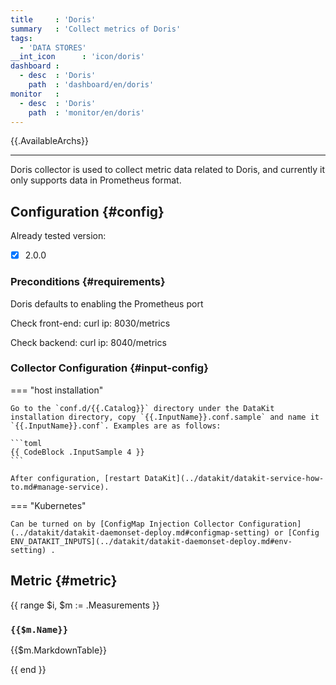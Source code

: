 ```yaml
---
title     : 'Doris'
summary   : 'Collect metrics of Doris'
tags:
  - 'DATA STORES'
__int_icon      : 'icon/doris'
dashboard :
  - desc  : 'Doris'
    path  : 'dashboard/en/doris'
monitor   :
  - desc  : 'Doris'
    path  : 'monitor/en/doris'
---
```



{{.AvailableArchs}}

---

Doris collector is used to collect metric data related to Doris, and currently it only supports data in Prometheus format.

## Configuration {#config}

Already tested version:

- [x] 2.0.0

### Preconditions {#requirements}

Doris defaults to enabling the Prometheus port

Check front-end: curl ip: 8030/metrics

Check backend: curl ip: 8040/metrics

### Collector Configuration {#input-config}

<!-- markdownlint-disable MD046 -->
=== "host installation"

    Go to the `conf.d/{{.Catalog}}` directory under the DataKit installation directory, copy `{{.InputName}}.conf.sample` and name it `{{.InputName}}.conf`. Examples are as follows:
    
    ```toml
    {{ CodeBlock .InputSample 4 }}
    ```
    
    After configuration, [restart DataKit](../datakit/datakit-service-how-to.md#manage-service).

=== "Kubernetes"

    Can be turned on by [ConfigMap Injection Collector Configuration](../datakit/datakit-daemonset-deploy.md#configmap-setting) or [Config ENV_DATAKIT_INPUTS](../datakit/datakit-daemonset-deploy.md#env-setting) .

<!-- markdownlint-enable -->

## Metric {#metric}

{{ range $i, $m := .Measurements }}

### `{{$m.Name}}`

{{$m.MarkdownTable}}

{{ end }}

